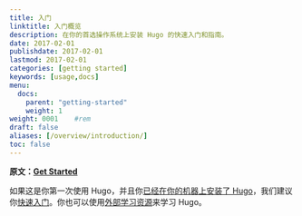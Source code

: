 ```yaml
---
title: 入门
linktitle: 入门概览
description: 在你的首选操作系统上安装 Hugo 的快速入门和指南。
date: 2017-02-01
publishdate: 2017-02-01
lastmod: 2017-02-01
categories: [getting started]
keywords: [usage,docs]
menu:
  docs:
    parent: "getting-started"
    weight: 1
weight: 0001	#rem
draft: false
aliases: [/overview/introduction/]
toc: false
---
```


**原文：[Get Started](https://gohugo.io/getting-started/)**

如果这是你第一次使用 Hugo，并且你[已经在你的机器上安装了 Hugo][installed]，我们建议你[快速入门][quick start]。你也可以使用[外部学习资源](external-learning-resources/)来学习 Hugo。


[installed]: /getting-started/installing/
[quick start]: /getting-started/quick-start/
[external learning resources]: /getting-started/external-learning-resources/
